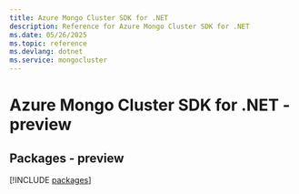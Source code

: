 ```yaml
---
title: Azure Mongo Cluster SDK for .NET
description: Reference for Azure Mongo Cluster SDK for .NET
ms.date: 05/26/2025
ms.topic: reference
ms.devlang: dotnet
ms.service: mongocluster
---
```

# Azure Mongo Cluster SDK for .NET - preview
## Packages - preview
[!INCLUDE [packages](mongo-cluster-index.md)]